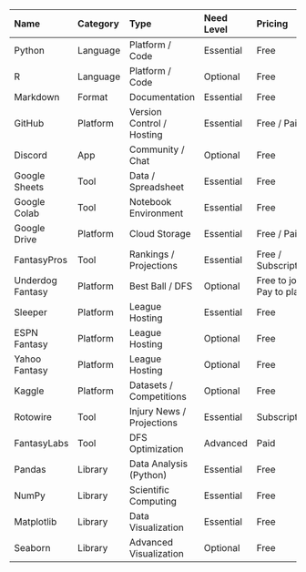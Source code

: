 | Name             | Category   | Type                      | Need Level   | Pricing                    |
|:-----------------|:-----------|:--------------------------|:-------------|:---------------------------|
| Python           | Language   | Platform / Code           | Essential    | Free                       |
| R                | Language   | Platform / Code           | Optional     | Free                       |
| Markdown         | Format     | Documentation             | Essential    | Free                       |
| GitHub           | Platform   | Version Control / Hosting | Essential    | Free / Paid                |
| Discord          | App        | Community / Chat          | Optional     | Free                       |
| Google Sheets    | Tool       | Data / Spreadsheet        | Essential    | Free                       |
| Google Colab     | Tool       | Notebook Environment      | Essential    | Free                       |
| Google Drive     | Platform   | Cloud Storage             | Essential    | Free / Paid                |
| FantasyPros      | Tool       | Rankings / Projections    | Essential    | Free / Subscription        |
| Underdog Fantasy | Platform   | Best Ball / DFS           | Optional     | Free to join / Pay to play |
| Sleeper          | Platform   | League Hosting            | Essential    | Free                       |
| ESPN Fantasy     | Platform   | League Hosting            | Optional     | Free                       |
| Yahoo Fantasy    | Platform   | League Hosting            | Optional     | Free                       |
| Kaggle           | Platform   | Datasets / Competitions   | Optional     | Free                       |
| Rotowire         | Tool       | Injury News / Projections | Essential    | Subscription               |
| FantasyLabs      | Tool       | DFS Optimization          | Advanced     | Paid                       |
| Pandas           | Library    | Data Analysis (Python)    | Essential    | Free                       |
| NumPy            | Library    | Scientific Computing      | Essential    | Free                       |
| Matplotlib       | Library    | Data Visualization        | Essential    | Free                       |
| Seaborn          | Library    | Advanced Visualization    | Optional     | Free                       |
